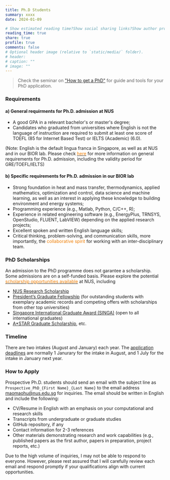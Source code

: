```yaml
---
title: Ph.D Students
summary: xxxx
date: 2024-01-09

# Show estimated reading time?Show social sharing links?Show author profile?Show comments?
reading_time: true
share: true  
profile: true
comments: false
# Optional header image (relative to `static/media/` folder).
# header:  
# caption: ""  
# image: "" 
---
```

>Check the seminar on ["How to get a PhD"](https://cde.nus.edu.sg/graduate/graduate-programmes-by-research-seminar/#seminar) for guide and tools for your PhD application.

### Requirements
#### a) General requirments for Ph.D. admission at NUS
* A good GPA in a relevant bachelor's or master's degree;
* Candidates who graduated from universities where English is not the language of instruction are required to submit at least one score of TOEFL (85 for Internet Based Test) or IELTS (Academic) (6.0).

(Note: English is the default lingua franca in Singapore, as well as at NUS and in our BIOR lab. Please check [<span style="color:#EF7C00">here</span>](https://cde.nus.edu.sg/graduate/graduate-programmes-by-research/admission-requirement-2/) for more information on general requirements for Ph.D. admission, including the validity period for GRE/TOEFL/IELTS)

#### b) Specific requirements for Ph.D. admission in our BIOR lab
* Strong foundation in heat and mass transfer, thermodynamics, applied mathematics, optimization and control, data science and machine learning, as well as an interest in applying these knowledge to building environment and energy systems;
* Programming experience (e.g., Matlab, Python, C/C++, R);
* Experience in related engineering software (e.g., EnergyPlus, TRNSYS, OpenStudio, FLUENT, LabVIEW) depending on the applied research projects;
* Excellent spoken and written English language skills;
* Critical thinking, problem-solving, and communication skills, more importantly, the <span style="color:#EF7C00">collaborative spirit</span> for working with an inter-disciplinary team.

### PhD Scholarships
An admission to the PhD programme does not garantee a scholarship. Some admissions are on a self-funded basis. Please explore the potential [<span style="color:#EF7C00">scholarship opportunities available</span>](https://nusgs.nus.edu.sg/scholarships/) at NUS, including
- [NUS Research Scholarship](https://nusgs.nus.edu.sg/scholarships/nus-research-scholarship/)
- [President’s Graduate Fellowship](https://nusgs.nus.edu.sg/scholarships/presidents-graduate-fellowship/) (for outstanding students with exemplary academic records and competing offers with scholarships from other top universities)
- [Singapore International Graduate Award (SINGA)](https://www.a-star.edu.sg/Scholarships/for-graduate-studies/singapore-international-graduate-award-singa) (open to all international graduates)
- [A*STAR Graduate Scholarship](https://www.a-star.edu.sg/Scholarships/for-graduate-studies/a-star-graduate-scholarship-singapore), etc.

### Timeline

There are two intakes (August and January) each year. The [application deadlines](https://cde.nus.edu.sg/graduate/graduate-programmes-by-research/application-period-2/) are normally 1 Janurary for the intake in August, and 1 July for the intake in January next year. 

### How to Apply
Prospective Ph.D. students should send an email with the subject line as `Prospective_PhD_{First Name}_{Last Name}` to the email address <span style="color:#EF7C00">maomaohu@nus.edu.sg</span> for inquiries. The email should be written in English and include the following:
* CV/Resume in English with an emphasis on your computational and research skills
* Transcripts from undergraduate or graduate studies
* GitHub repository, if any
* Contact information for 2-3 references
* Other materials demonstrating research and work capabilities (e.g., published papers as the first author, papers in preparation, project reports, etc.)

Due to the high volume of inquiries, I may not be able to respond to everyone. However, please rest assured that I will carefully review each email and respond promptly if your qualifications align with current opportunities.